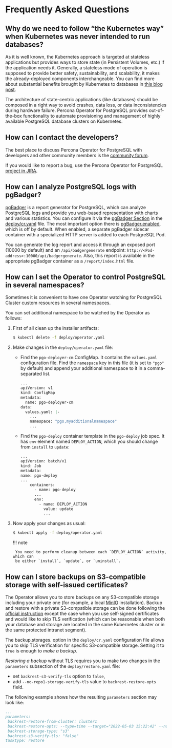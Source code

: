 # Frequently Asked Questions

## Why do we need to follow “the Kubernetes way” when Kubernetes was never intended to run databases?

As it is well known, the Kubernetes approach is targeted at stateless
applications but provides ways to store state (in Persistent Volumes, etc.) if
the application needs it. Generally, a stateless mode of operation is supposed
to provide better safety, sustainability, and scalability, it makes the
already-deployed components interchangeable. You can find more about substantial
benefits brought by Kubernetes to databases in [this blog post](https://www.percona.com/blog/2020/10/08/the-criticality-of-a-kubernetes-operator-for-databases/).

The architecture of state-centric applications (like databases) should be
composed in a right way to avoid crashes, data loss, or data inconsistencies
during hardware failure. Percona Operator for PostgreSQL
provides out-of-the-box functionality to automate provisioning and management of
highly available PostgreSQL database clusters on Kubernetes.

## How can I contact the developers?

The best place to discuss Percona Operator for PostgreSQL
with developers and other community members is the [community forum](https://forums.percona.com/c/postgresql/percona-kubernetes-operator-for-postgresql/68).

If you would like to report a bug, use the Percona Operator for PostgreSQL [project in JIRA](https://jira.percona.com/projects/K8SPG).

## How can I analyze PostgreSQL logs with pgBadger?

[pgBadger](https://pgbadger.darold.net/) is a report generator for PostgreSQL,
which can analyze PostgreSQL logs and provide you web-based representation with
charts and various statistics. You can configure it via the
[pgBadger Section](operator.md#operator-pgbadger-section) in the [deploy/cr.yaml](https://github.com/percona/percona-postgresql-operator/blob/main/deploy/cr.yaml)
file. The most important option there is [pgBadger.enabled](operator.md#pgbadger-enabled),
which is off by default. When enabled, a separate pgBadger sidecar container
with a specialized HTTP server is added to each PostgreSQL Pod.

You can generate the log report and access it through an exposed port (10000 by
default) and an `/api/badgergenerate` endpoint:
`http://<Pod-address>:10000/api/badgergenerate`. Also, this report
is available in the appropriate pgBadger container as a `/report/index.html`
file.

## How can I set the Operator to control PostgreSQL in several namespaces?

Sometimes it is convenient to have one Operator watching for PostgreSQL Cluster
custom resources in several namespaces.

You can set additional namespace to be watched by the Operator as follows:


1. First of all clean up the installer artifacts:

    ```bash
    $ kubectl delete -f deploy/operator.yaml
    ```

2. Make changes in the `deploy/operator.yaml` file:

    * Find the `pgo-deployer-cm` ConfigMap. It contains the `values.yaml`
        configuration file. Find the `namespace` key in this file (it is set to
        `"pgo"` by default) and append your additional namespace to it in a
        comma-separated list.

        ```bash
        ...
        apiVersion: v1
        kind: ConfigMap
        metadata:
          name: pgo-deployer-cm
        data:
          values.yaml: |-
            ...
            namespace: "pgo,myadditionalnamespace"
            ...
        ```

    * Find the `pgo-deploy` container template in the `pgo-deploy` job spec.
        It has `env` element named `DEPLOY_ACTION`, which you should change
        from `install` to `update`:

        ```bash
        ...
        apiVersion: batch/v1
        kind: Job
        metadata:
        name: pgo-deploy
        ...
            containers:
              - name: pgo-deploy
              ...
              env:
                - name: DEPLOY_ACTION
                  value: update
                  ...
        ```

3. Now apply your changes as usual:

    ```bash
    $ kubectl apply -f deploy/operator.yaml
    ```

    !!! note

        You need to perform cleanup between each `DEPLOY_ACTION` activity, which can
        be either `install`, `update`, or `uninstall`.

## How can I store backups on S3-compatible storage with self-issued certificates?

The Operator allows you to store backups on any S3-compatible storage including your private one (for example, a local [MinIO](https://en.wikipedia.org/wiki/MinIO) installation). Backup and restore with a private S3-compatible storage can be done following the [official instruction](backups.md#backups) except the case when you use self-signed certificates and would like to skip TLS verification (which can be reasonable when both your database and storage are located in the same Kubernetes cluster or in the same protected intranet segment).

The  backup.storages. option in the `deploy/cr.yaml` configuration file allows you to skip TLS verification for specific S3-compatible storage. Setting it to `true` is enough to *make a backup*.

*Restoring a backup* without TLS requires you to make two changes in the `parameters` subsection of the `deploy/restore.yaml` file:

* set `backrest-s3-verify-tls` option to `false`,
* add `--no-repo1-storage-verify-tls` value to `backrest-restore-opts` field.

The following example shows how the resulting `parameters` section may look like:

```yaml
...
parameters:
 backrest-restore-from-cluster: cluster1
 backrest-restore-opts: --type=time --target="2022-05-03 15:22:42" --no-repo1-storage-verify-tls
 backrest-storage-type: "s3"
 backrest-s3-verify-tls: "false"
tasktype: restore
```
